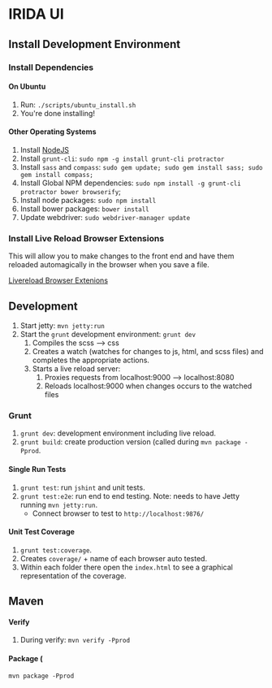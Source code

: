 IRIDA UI
========

Install Development Environment
-------------------------------

### Install Dependencies

#### On Ubuntu

1. Run: `./scripts/ubuntu_install.sh`
2. You're done installing!

#### Other Operating Systems

1. Install [NodeJS](http://www.nodejs.org)
1. Install `grunt-cli`: `sudo npm -g install grunt-cli protractor`
1. Install `sass` and `compass`: `sudo gem update; sudo gem install sass; sudo gem install compass;`
1. Install Global NPM dependencies: `sudo npm install -g grunt-cli protractor bower browserify`;
1. Install node packages: `sudo npm install`
1. Install bower packages: `bower install`
1. Update webdriver: `sudo webdriver-manager update`

### Install Live Reload Browser Extensions

This will allow you to make changes to the front end and have them reloaded automagically in the browser when you save a file.

﻿[Livereload Browser Extenions](http://feedback.livereload.com/knowledgebase/articles/86242-how-do-i-install-and-use-the-browser-extensions-)

Development
-----------

1. Start jetty: `mvn jetty:run`
1. Start the `grunt` development environment: `grunt dev`
    1. Compiles the scss --> css
    1. Creates a watch (watches for changes to js, html, and scss files) and completes the appropriate actions.
    1. Starts a live reload server:
        1. Proxies requests from localhost:9000 --> localhost:8080
        1. Reloads localhost:9000 when changes occurs to the watched files

### Grunt

1. `grunt dev`: development environment including live reload.
1. `grunt build`: create production version (called during `mvn package -Pprod`.

#### Single Run Tests

1. `grunt test`: run `jshint` and unit tests.
1. `grunt test:e2e`: run end to end testing.  Note: needs to have Jetty running `mvn jetty:run`.
    - Connect browser to test to `http://localhost:9876/`

#### Unit Test Coverage
1. `grunt test:coverage`.
1. Creates `coverage/` + name of each browser auto tested.
1. Within each folder there open the `index.html` to see a graphical representation of the coverage.

Maven
-----

#### Verify

1. During verify: `mvn verify -Pprod`

#### Package (

`mvn package -Pprod`


